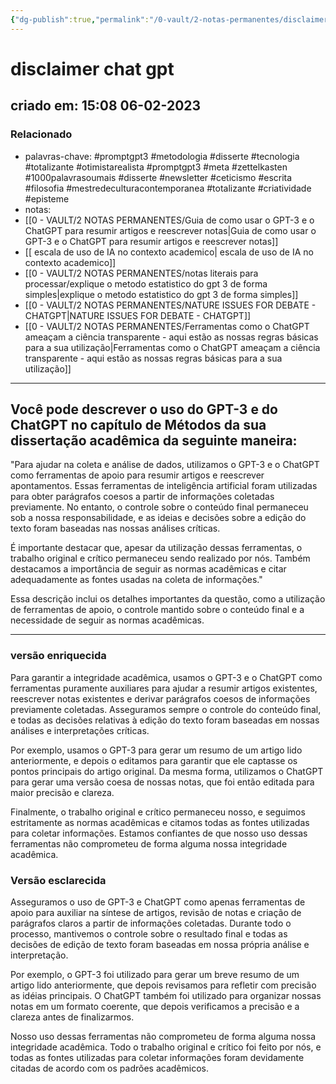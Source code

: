 ```yaml
---
{"dg-publish":true,"permalink":"/0-vault/2-notas-permanentes/disclaimer-chat-gpt/","tags":["permanente","promptgpt3","metodologia","disserte","tecnologia","totalizante","otimistarealista","meta","zettelkasten","1000palavrasoumais","newsletter","ceticismo","escrita","filosofia","mestredeculturacontemporanea","criatividade","episteme"],"dgHomeLink":true,"dgShowLocalGraph":true,"dgShowFileTree":true,"dgEnableSearch":true,"noteIcon":""}
---
```


# disclaimer chat gpt
## criado em: 15:08 06-02-2023

### Relacionado
- palavras-chave: #promptgpt3 #metodologia #disserte #tecnologia #totalizante #otimistarealista #promptgpt3 #meta #zettelkasten #1000palavrasoumais #disserte #newsletter #ceticismo #escrita #filosofia #mestredeculturacontemporanea #totalizante #criatividade #episteme
- notas: 
- [[0 - VAULT/2 NOTAS PERMANENTES/Guia de como usar o GPT-3 e o ChatGPT para resumir artigos e reescrever notas\|Guia de como usar o GPT-3 e o ChatGPT para resumir artigos e reescrever notas]]
- [[ escala de uso de IA no contexto academico\| escala de uso de IA no contexto academico]]
- [[0 - VAULT/2 NOTAS PERMANENTES/notas literais para processar/explique o metodo estatistico do gpt 3 de forma simples\|explique o metodo estatistico do gpt 3 de forma simples]]
- [[0 - VAULT/2 NOTAS PERMANENTES/NATURE ISSUES FOR DEBATE - CHATGPT\|NATURE ISSUES FOR DEBATE - CHATGPT]]
- [[0 - VAULT/2 NOTAS PERMANENTES/Ferramentas como o ChatGPT ameaçam a ciência transparente - aqui estão as nossas regras básicas para a sua utilização\|Ferramentas como o ChatGPT ameaçam a ciência transparente - aqui estão as nossas regras básicas para a sua utilização]]
---
## Você pode descrever o uso do GPT-3 e do ChatGPT no capítulo de Métodos da sua dissertação acadêmica da seguinte maneira:

"Para ajudar na coleta e análise de dados, utilizamos o GPT-3 e o ChatGPT como ferramentas de apoio para resumir artigos e reescrever apontamentos. Essas ferramentas de inteligência artificial foram utilizadas para obter parágrafos coesos a partir de informações coletadas previamente. No entanto, o controle sobre o conteúdo final permaneceu sob a nossa responsabilidade, e as ideias e decisões sobre a edição do texto foram baseadas nas nossas análises críticas.

É importante destacar que, apesar da utilização dessas ferramentas, o trabalho original e crítico permaneceu sendo realizado por nós. Também destacamos a importância de seguir as normas acadêmicas e citar adequadamente as fontes usadas na coleta de informações."

Essa descrição inclui os detalhes importantes da questão, como a utilização de ferramentas de apoio, o controle mantido sobre o conteúdo final e a necessidade de seguir as normas acadêmicas.

---
### versão enriquecida

Para garantir a integridade acadêmica, usamos o GPT-3 e o ChatGPT como ferramentas puramente auxiliares para ajudar a resumir artigos existentes, reescrever notas existentes e derivar parágrafos coesos de informações previamente coletadas. Asseguramos sempre o controle do conteúdo final, e todas as decisões relativas à edição do texto foram baseadas em nossas análises e interpretações críticas.

Por exemplo, usamos o GPT-3 para gerar um resumo de um artigo lido anteriormente, e depois o editamos para garantir que ele captasse os pontos principais do artigo original. Da mesma forma, utilizamos o ChatGPT para gerar uma versão coesa de nossas notas, que foi então editada para maior precisão e clareza.

Finalmente, o trabalho original e crítico permaneceu nosso, e seguimos estritamente as normas acadêmicas e citamos todas as fontes utilizadas para coletar informações. Estamos confiantes de que nosso uso dessas ferramentas não comprometeu de forma alguma nossa integridade acadêmica.

### Versão esclarecida

Asseguramos o uso de GPT-3 e ChatGPT como apenas ferramentas de apoio para auxiliar na síntese de artigos, revisão de notas e criação de parágrafos claros a partir de informações coletadas. Durante todo o processo, mantivemos o controle sobre o resultado final e todas as decisões de edição de texto foram baseadas em nossa própria análise e interpretação.

Por exemplo, o GPT-3 foi utilizado para gerar um breve resumo de um artigo lido anteriormente, que depois revisamos para refletir com precisão as idéias principais. O ChatGPT também foi utilizado para organizar nossas notas em um formato coerente, que depois verificamos a precisão e a clareza antes de finalizarmos.

Nosso uso dessas ferramentas não comprometeu de forma alguma nossa integridade acadêmica. Todo o trabalho original e crítico foi feito por nós, e todas as fontes utilizadas para coletar informações foram devidamente citadas de acordo com os padrões acadêmicos.